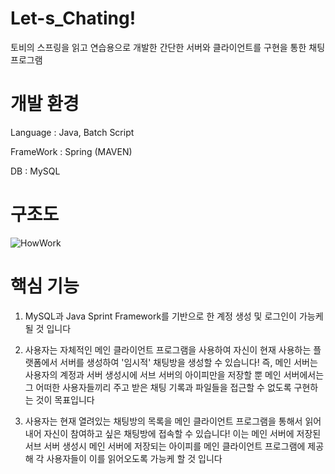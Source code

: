 # Let-s_Chating!

토비의 스프링을 읽고 연습용으로 개발한 간단한 서버와 클라이언트를 구현을 통한 채팅 프로그램

# 개발 환경
Language : Java, Batch Script 

FrameWork : Spring (MAVEN)

DB : MySQL

# 구조도
![HowWork](https://user-images.githubusercontent.com/64678476/202723769-bf66f803-c6ba-47e6-bc88-2d0a14fd07c5.png)

# 핵심 기능

1. MySQL과 Java Sprint Framework를 기반으로 한 계정 생성 및 로그인이 가능케 될 것 입니다

2. 사용자는 자체적인 메인 클라이언트 프로그램을 사용하여 자신이 현재 사용하는 플랫폼에서 서버를 생성하여 '임시적' 채팅방을 생성할 수 있습니다! 즉, 메인 서버는 사용자의 계정과 서버 생성시에 서브 서버의 아이피만을 저장할 뿐 메인 서버에서는 그 어떠한 사용자들끼리 주고 받은 채팅 기록과 파일들을 접근할 수 없도록 구현하는 것이 목표입니다
            
3. 사용자는 현재 열려있는 채팅방의 목록을 메인 클라이언트 프로그램을 통해서 읽어내어 자신이 참여하고 싶은 채팅방에 접속할 수 있습니다! 이는 메인 서버에 저장된 서브 서버 생성시 메인 서버에 저장되는 아이피를 메인 클라이언트 프로그램에 제공해 각 사용자들이 이를 읽어오도록 가능케 할 것 입니다



